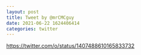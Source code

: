 ```yaml
--- 
layout: post 
title: Tweet by @mrCMCguy 
date: 2021-06-22 1624406414 
categories: twitter 
--- 
```

https://twitter.com/o/status/1407488610165833732
